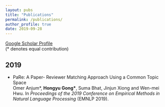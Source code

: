 ```yaml
---
layout: pubs
title: "Publications"
permalink: /publications/
author_profile: true
date: 2019-09-28
---
```


[Google Scholar Profile](https://scholar.google.com/citations?user=Jam1IpgAAAAJ&hl=en)<br>
(\* denotes equal contribution)

## 2019
* PaRe: A Paper- Reviewer Matching Approach Using a Common Topic Space <br>
Omer Anjum\*, <b> Hongyu Gong\*</b>, Suma Bhat, Jinjun Xiong and Wen-mei Hwu.
In <i>Proceedings of the 2019 Conference on Empirical Methods in Natural Language Processing</i> (EMNLP 2019).


